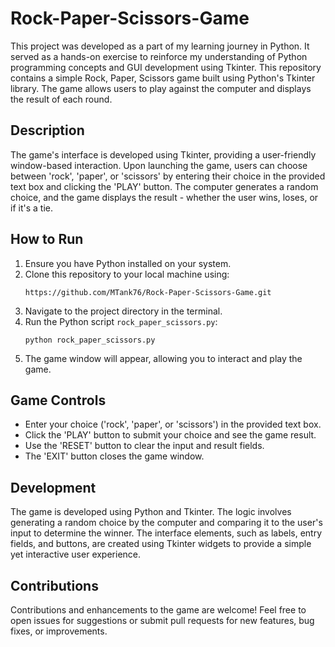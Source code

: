 # Rock-Paper-Scissors-Game

This project was developed as a part of my learning journey in Python. It served as a hands-on exercise to reinforce my understanding of Python programming concepts and GUI development using Tkinter. 
This repository contains a simple Rock, Paper, Scissors game built using Python's Tkinter library. The game allows users to play against the computer and displays the result of each round.

## Description

The game's interface is developed using Tkinter, providing a user-friendly window-based interaction. Upon launching the game, users can choose between 'rock', 'paper', or 'scissors' by entering their choice in the provided text box and clicking the 'PLAY' button. The computer generates a random choice, and the game displays the result - whether the user wins, loses, or if it's a tie.

## How to Run

1. Ensure you have Python installed on your system.
2. Clone this repository to your local machine using:
   ```
   https://github.com/MTank76/Rock-Paper-Scissors-Game.git
   ```
4. Navigate to the project directory in the terminal.
5. Run the Python script `rock_paper_scissors.py`:
   ```
   python rock_paper_scissors.py
   ```
6. The game window will appear, allowing you to interact and play the game.

## Game Controls

- Enter your choice ('rock', 'paper', or 'scissors') in the provided text box.
- Click the 'PLAY' button to submit your choice and see the game result.
- Use the 'RESET' button to clear the input and result fields.
- The 'EXIT' button closes the game window.

## Development

The game is developed using Python and Tkinter. The logic involves generating a random choice by the computer and comparing it to the user's input to determine the winner. The interface elements, such as labels, entry fields, and buttons, are created using Tkinter widgets to provide a simple yet interactive user experience.

## Contributions

Contributions and enhancements to the game are welcome! Feel free to open issues for suggestions or submit pull requests for new features, bug fixes, or improvements.
